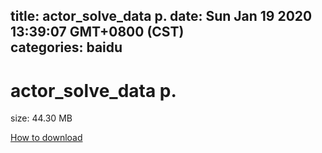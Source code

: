 
title: actor_solve_data p.
date: Sun Jan 19 2020 13:39:07 GMT+0800 (CST)    
categories: baidu
---

# actor_solve_data p.
size: 44.30 MB
 
 

[How to download](https://bpcam.bemobtrk.com/go/2ceec3aa-1ca2-46d6-b9ff-aaa5c184517c?jno=4673)